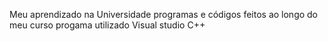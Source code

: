 Meu aprendizado na Universidade
programas e códigos feitos ao longo do meu curso
progama utilizado Visual studio C++

